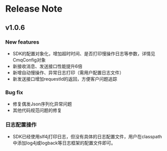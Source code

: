 # Release Note
## v1.0.6
### New features
+ SDK的配置对象化，增加超时时间、是否打印慢操作日志等参数，详情见CmqConfig对象
+ 新接收消息、发送接口性能提升6倍
+ 新增自动慢操作、异常日志打印（需用户配置日志文件）
+ 新发送接口增加requestId的返回，方便客户问题追踪
### Bug fix 
+ 修复偶发Json序列化异常问题
+ 其他代码规范问题的修复
### 日志配置操作
+ SDK已经使用slf4j打印日志，但没有具体的日志配置文件，用户在classpath中添加log4j或logback等日志框架的配置文件即可。
